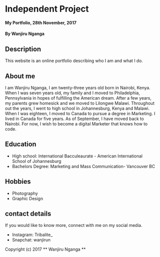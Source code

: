 # Independent Project
#### My Portfolio, 28th November, 2017
#### By Wanjiru Nganga
## Description
This website is an online portfolio describing who I am and what I do.
## About me
I am Wanjiru Nganga, I am twenty-three years old born in Nairobi, Kenya. When I was seven years old, my family and I moved to Philadelphia, Pennsylvania in hopes of fulfilling the American dream. After a few years, my parents grew homesick and we moved to Lilongwe Malawi. Throughout out the years, I went to high school in Johannesburg, Kenya and Malawi. When I was eighteen, I moved to Canada to pursue a degree in Marketing. I lived in Canada for five years. As of September, I have moved back to Nairobi. For now, I wish to become a digital Marketer that knows how to code.
## Education
* High school: International Bacculeaurate - American International School of Johannesburg
* Bachelors Degree: Marketing and Mass Communication- Vancouver BC
## Hobbies
* Photography
* Graphic Design
## contact details
If you would like to know more, connect with me on my social media.
* Instagram: Tribalite_
* Snapchat: wanjirun

Copyright (c) 2017  ** Wanjiru Nganga **
